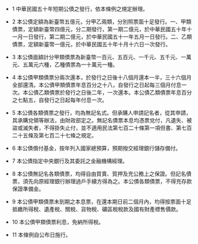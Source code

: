 * 1 中華民國五十年短期公債之發行，依本條例之規定辦理。

* 2 本公債定額為新臺幣五億元，分甲乙兩類，分別照票面十足發行。一、甲類債票，定額新臺幣四億元，分二期發行，第一期二億元，於中華民國五十年十一月一日發行，第二期二億元，於中華民國五十一年五月一日發行。二、乙類債票，定額新臺幣一億元，於中華民國五十年十月十六日一次發行。

* 3 本公債面額計分甲類債票為新臺幣一百元、五百元、一千元、五千元、一萬元、五萬元六種，乙種債票為一十萬元一種。

* 4 本公債甲類債票分兩次還本，於發行之日後十八個月還本一半，三十六個月全部還清。本公債甲類債票年息百分之十八，自發行之日起每三個月付息一次。本公債乙類債票於發行之日後二年，一次還本。本公債乙類債票年息百分之七點五，自發行之日起每年付息一次。

* 5 本公債各類債票之發行，均為無記名式。但承購人申請記名者，從其申請，其承購兌領等辦法，由財政部定之。無記名債票本息均憑票兌付，凡遺失、被盜或滅失者，不得掛失止付，並不適用民法第七百二十條第一項但書、第七百二十五條及第七百二十七條之規定。

* 6 本公債償付基金，按年列入國家總預算，預期撥交經理銀行儲存備付。

* 7 本公債指定中央銀行及其委託之金融機構經理。

* 8 本公債無記名各類債票，均得自由買賣、質押及充公務上之保證。但記名債票，須先向原經理銀行辦理過戶手續方得為之。本公債各類債票，不得充存款保證準備金。

* 9 本公債甲類債票未到期之本息票，在還本期日前二個月內，均得按票面十足抵繳所得稅、遺產稅、關稅、貨物稅、礦區稅稅款及國有財產標售價款。

* 10 本公債甲類債票利息，免納所得稅。

* 11 本條例自公布日施行。

